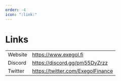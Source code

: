 ```yaml
---
order: -4
icon: ":link:"
---
```


# Links

|         |                                   |
| ------- | --------------------------------- |
| Website | https://www.exegol.fi             |
| Discord | https://discord.gg/pm55DyZrzz     |
| Twitter | https://twitter.com/ExegolFinance |
